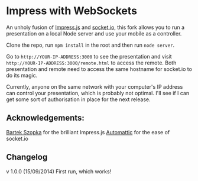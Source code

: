 # Impress with WebSockets

An unholy fusion of [Impress.js](https://github.com/bartaz/impress.js) and [socket.io](https://github.com/Automattic/socket.io), this fork allows you to run a presentation on a local Node server and use your mobile as a controller.

Clone the repo, run `npm install` in the root and then run `node server`.

Go to `http://YOUR-IP-ADDRESS:3000` to see the presentation and visit `http://YOUR-IP-ADDRESS:3000/remote.html` to access the remote. Both presentation and remote need to access the same hostname for socket.io to do its magic.

Currently, anyone on the same network with your computer's IP address can control your presentation, which is probably not optimal. I'll see if I can get some sort of authorisation in place for the next release.

## Acknowledgements:

[Bartek Szopka](https://github.com/bartaz) for the brilliant Impress.js
[Automattic](https://github.com/Automattic) for the ease of socket.io

## Changelog

v 1.0.0 (15/09/2014) First run, which works!